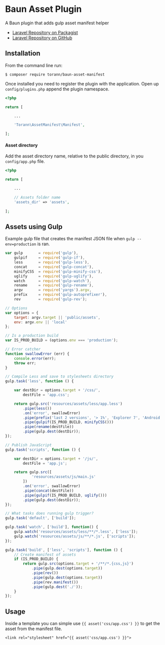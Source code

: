 # Baun Asset Plugin

A Baun plugin that adds gulp asset manifest helper

- [Laravel Repository on Packagist](https://packagist.org/packages/torann/baun-asset-manifest)
- [Laravel Repository on GitHub](https://github.com/torann/baun-asset-manifest)

## Installation

From the command line run:

```
$ composer require torann/baun-asset-manifest
```

Once installed you need to register the plugin with the application. Open up `config/plugins.php` append the plugin namespace.

```php
<?php

return [

    ...

    'Torann\AssetManifest\Manifest',

];
```

#### Asset directory

Add the asset directory name, relative to the public directory, in you `config/app.php` file.

```php
<?php

return [

    ...

    // Assets folder name
    'assets_dir' => 'assets',
    
];
```

## Assets using Gulp

Example gulp file that creates the manifest JSON file when `gulp --env=production` is ran.

```js
var gulp       = require('gulp'),
    gulpif     = require('gulp-if'),
    less       = require('gulp-less'),
    concat     = require('gulp-concat'),
    minifyCSS  = require('gulp-minify-css'),
    uglify     = require('gulp-uglify'),
    watch      = require('gulp-watch'),
    rename     = require('gulp-rename'),
    argv       = require('yargs').argv,
    prefix     = require('gulp-autoprefixer'),
    rev        = require('gulp-rev');

// Options
var options = {
    target: argv.target || 'public/assets',
    env: argv.env || 'local'
};

// Is a production build
var IS_PROD_BUILD = (options.env === 'production');

// Error catcher
function swallowError (err) {
    console.error(err);
    throw err;
}

// Compile Less and save to stylesheets directory
gulp.task('less', function () {

    var destDir = options.target + '/css/',
        destFile = 'app.css';

    return gulp.src('resources/assets/less/app.less')
        .pipe(less())
        .on('error', swallowError)
        .pipe(prefix('last 2 versions', '> 1%', 'Explorer 7', 'Android 2'))
        .pipe(gulpif(IS_PROD_BUILD, minifyCSS()))
        .pipe(rename(destFile))
        .pipe(gulp.dest(destDir));
});

// Publish JavaScript
gulp.task('scripts', function () {

    var destDir = options.target + '/js/',
        destFile = 'app.js';

    return gulp.src([
            'resources/assets/js/main.js'
        ])
        .on('error', swallowError)
        .pipe(concat(destFile))
        .pipe(gulpif(IS_PROD_BUILD, uglify()))
        .pipe(gulp.dest(destDir));
});

// What tasks does running gulp trigger?
gulp.task('default', ['build']);

gulp.task('watch', ['build'], function() {
    gulp.watch('resources/assets/less/**/*.less', ['less']);
    gulp.watch('resources/assets/js/**/*.js', ['scripts']);
});

gulp.task('build', ['less', 'scripts'], function () {
    // Create manifest of assets
    if (IS_PROD_BUILD) {
        return gulp.src(options.target + '/**/*.{css,js}')
            .pipe(gulp.dest(options.target))
            .pipe(rev())
            .pipe(gulp.dest(options.target))
            .pipe(rev.manifest())
            .pipe(gulp.dest('./'));
    }
});
```

## Usage

Inside a template you can simple use `{{ asset('css/app.css') }}` to get the asset from the manifest file.

```
<link rel="stylesheet" href="{{ asset('css/app.css') }}">
```